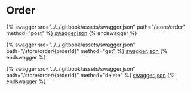# Order

{% swagger src="../../.gitbook/assets/swagger.json" path="/store/order" method="post" %}
[swagger.json](../../.gitbook/assets/swagger.json)
{% endswagger %}

{% swagger src="../../.gitbook/assets/swagger.json" path="/store/order/{orderId}" method="get" %}
[swagger.json](../../.gitbook/assets/swagger.json)
{% endswagger %}

{% swagger src="../../.gitbook/assets/swagger.json" path="/store/order/{orderId}" method="delete" %}
[swagger.json](../../.gitbook/assets/swagger.json)
{% endswagger %}
